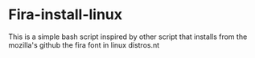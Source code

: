 # Fira-install-linux
This is a simple bash script inspired by other script that installs from the mozilla's github the fira font in linux distros.nt

